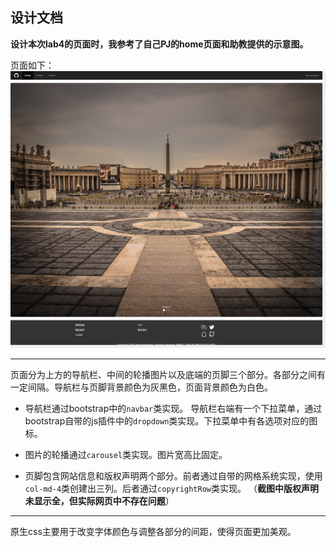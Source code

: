 ## 设计文档

**设计本次lab4的页面时，我参考了自己PJ的home页面和助教提供的示意图。**

页面如下：
![index](images/doc/index.png)

-------------------

  页面分为上方的导航栏、中间的轮播图片以及底端的页脚三个部分。各部分之间有一定间隔。导航栏与页脚背景颜色为灰黑色，页面背景颜色为白色。

* 导航栏通过bootstrap中的`navbar`类实现。
导航栏右端有一个下拉菜单，通过bootstrap自带的js插件中的`dropdown`类实现。下拉菜单中有各选项对应的图标。

* 图片的轮播通过`carousel`类实现。图片宽高比固定。

* 页脚包含网站信息和版权声明两个部分。前者通过自带的网格系统实现，使用`col-md-4`类创建出三列。后者通过`copyrightRow`类实现。
（**截图中版权声明未显示全，但实际网页中不存在问题**）

-------------------

原生css主要用于改变字体颜色与调整各部分的间距，使得页面更加美观。
